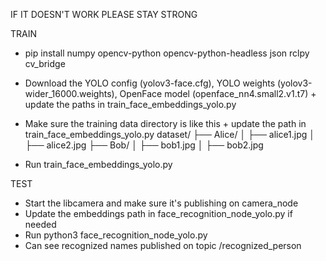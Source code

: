 IF IT DOESN'T WORK PLEASE STAY STRONG

TRAIN
- pip install numpy opencv-python opencv-python-headless json rclpy cv_bridge
- Download the YOLO config (yolov3-face.cfg), YOLO weights (yolov3-wider_16000.weights), OpenFace model (openface_nn4.small2.v1.t7) + update the paths in train_face_embeddings_yolo.py
- Make sure the training data directory is like this + update the path in train_face_embeddings_yolo.py
dataset/
├── Alice/
│   ├── alice1.jpg
│   ├── alice2.jpg
├── Bob/
│   ├── bob1.jpg
│   ├── bob2.jpg

- Run train_face_embeddings_yolo.py

TEST
- Start the libcamera and make sure it's publishing on camera_node
- Update the embeddings path in face_recognition_node_yolo.py if needed
- Run python3 face_recognition_node_yolo.py
- Can see recognized names published on topic /recognized_person